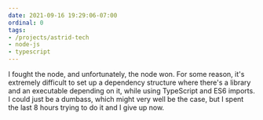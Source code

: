 ```yaml
---
date: 2021-09-16 19:29:06-07:00
ordinal: 0
tags:
- /projects/astrid-tech
- node-js
- typescript
---
```


I fought the node, and unfortunately, the node won. For some reason, it's extremely difficult to set up a dependency structure where there's a library and an executable depending on it, while using TypeScript and ES6 imports. I could just be a dumbass, which might very well be the case, but I spent the last 8 hours trying to do it and I give up now.
